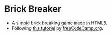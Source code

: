 # Brick Breaker

- A simple brick breaking game made in HTML5.
- Following [this tutorial](https://youtu.be/3EMxBkqC4z0) by [freeCodeCamp.org](https://freeCodeCamp.org).